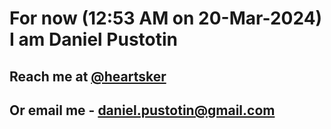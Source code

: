 # For now (12:53 AM on 20-Mar-2024) I am Daniel Pustotin
## Reach me at [@heartsker](https://t.me/heartsker)
## Or email me - daniel.pustotin@gmail.com

